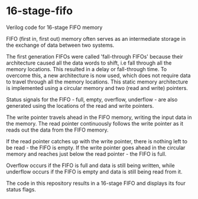 # 16-stage-fifo
Verilog code for 16-stage FIFO memory

FIFO (first in, first out) memory often serves as an intermediate storage in the exchange of data between two systems. 

The first generation FIFOs were called 'fall-through FIFOs' because their architecture caused all the data words to shift, i.e fall through all the memory locations. This resulted in a delay or fall-through time. To overcome this, a new architecture is now used, which does not require data to travel through all the memory locations. This static memory architecture is implemented using a circular memory and two (read and write) pointers.

Status signals for the FIFO - full, empty, overflow, underflow - are also generated using the locations of the read and write pointers. 

The write pointer travels ahead in the FIFO memory, writing the input data in the memory. The read pointer continuously follows the write pointer as it reads out the data from the FIFO memory. 

If the read pointer catches up with the write pointer, there is nothing left to be read - the FIFO is empty.
If the write pointer goes ahead in the circular memory and reaches just below the read pointer - the FIFO is full.

Overflow occurs if the FIFO is full and data is still being written, while underflow occurs if the FIFO is empty and data is still being read from it.

The code in this repository results in a 16-stage FIFO and displays its four status flags.
